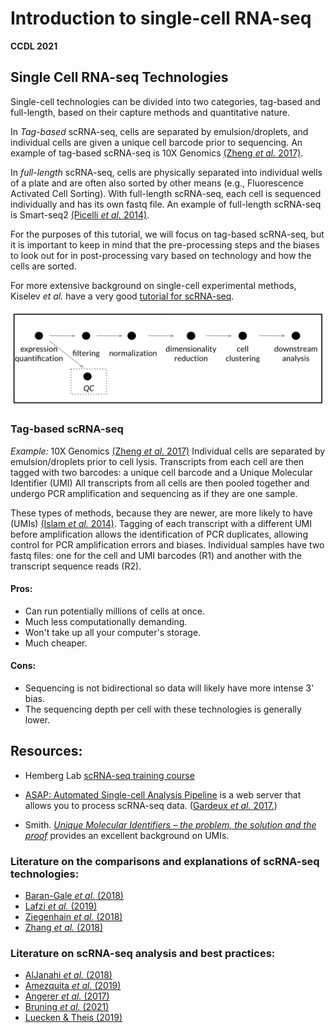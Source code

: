# Introduction to single-cell RNA-seq

**CCDL 2021**

## Single Cell RNA-seq Technologies

Single-cell technologies can be divided into two categories, tag-based and full-length, based on their capture methods and quantitative nature.

In *Tag-based* scRNA-seq, cells are separated by emulsion/droplets, and individual cells are given a unique cell barcode prior to sequencing.
An example of tag-based scRNA-seq is 10X Genomics [(Zheng _et al._ 2017)](https://www.ncbi.nlm.nih.gov/pubmed/28091601). 

In *full-length* scRNA-seq, cells are physically separated into individual wells of a plate and are often also sorted by other means (e.g., Fluorescence Activated Cell Sorting).
With full-length scRNA-seq, each cell is sequenced individually and has its own fastq file. 
An example of full-length scRNA-seq is Smart-seq2 [(Picelli _et al._ 2014)](https://www.nature.com/articles/nprot.2014.006).

For the purposes of this tutorial, we will focus on tag-based scRNA-seq, but it is important to keep in mind that the pre-processing steps and the biases to look out for in post-processing vary based on technology and how the cells are sorted.

For more extensive background on single-cell experimental methods, Kiselev _et al._ have a very good [tutorial for scRNA-seq](https://scrnaseq-course.cog.sanger.ac.uk/website/index.html).

![**Overall view of scRNA-seq tag-based workflow**](diagrams/overview_workflow.png)

### Tag-based scRNA-seq  
*Example:* 10X Genomics [(Zheng _et al._ 2017)](https://www.ncbi.nlm.nih.gov/pubmed/28091601)
Individual cells are separated by emulsion/droplets prior to cell lysis. 
Transcripts from each cell are then tagged with two barcodes: a unique cell barcode and a Unique Molecular Identifier (UMI) 
All transcripts from all cells are then pooled together and undergo PCR amplification and sequencing as if they are one sample.

These types of methods, because they are newer, are more likely to have (UMIs) [(Islam _et al._ 2014)](http://www.nature.com/doifinder/10.1038/nmeth.2772). 
Tagging of each transcript with a different UMI before amplification allows the identification of PCR duplicates, allowing control for PCR amplification errors and biases.
Individual samples have two fastq files: one for the cell and UMI barcodes (R1) and another with the transcript sequence reads (R2).

#### Pros:  
- Can run potentially millions of cells at once.   
- Much less computationally demanding.
- Won't take up all your computer's storage.  
- Much cheaper.  

#### Cons:  
- Sequencing is not bidirectional so data will likely have more intense 3' bias.  
- The sequencing depth per cell with these technologies is generally lower.

## Resources:

- Hemberg Lab [scRNA-seq training course](https://scrnaseq-course.cog.sanger.ac.uk/website/index.html)

- [ASAP: Automated Single-cell Analysis Pipeline](https://asap.epfl.ch/) is a web server that allows you to process scRNA-seq data. ([Gardeux _et al._ 2017.](https://doi.org/10.1093/bioinformatics/btx337 ))

- Smith. [_Unique Molecular Identifiers – the problem, the solution and the proof_](https://cgatoxford.wordpress.com/2015/08/14/unique-molecular-identifiers-the-problem-the-solution-and-the-proof/) provides an excellent background on UMIs.

### Literature on the comparisons and explanations of scRNA-seq technologies:
- [Baran-Gale _et al._ (2018)](https://doi.org/10.1093/bfgp/elx035)  
- [Lafzi _et al._ (2019)](https://doi.org/10.1038/s41596-018-0073-y) 
- [Ziegenhain _et al._ (2018)](http://dx.doi.org/10.1016/j.molcel.2017.01.023) 
- [Zhang _et al._ (2018)](https://doi.org/10.1016/j.molcel.2018.10.020)

### Literature on scRNA-seq analysis and best practices:
- [AlJanahi _et al._ (2018)](https://doi.org/10.1016/j.omtm.2018.07.003) 
- [Amezquita _et al._ (2019)](https://www.nature.com/articles/s41592-019-0654-x) 
- [Angerer _et al._ (2017)](http://dx.doi.org/10.1016/j.coisb.2017.07.004)
- [Bruning _et al._ (2021)](https://www.biorxiv.org/content/10.1101/2021.02.15.430948v2)
- [Luecken & Theis (2019)](https://doi.org/10.15252/msb.20188746)
